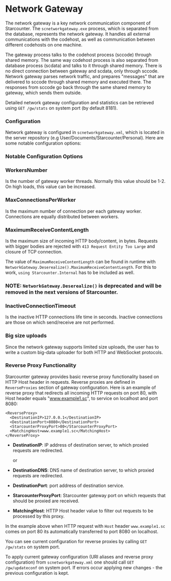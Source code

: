 # Network Gateway

The network gateway is a key network communication component of Starcounter. The `scnetworkgateway.exe` process, which is separated from the database, represents the network gateway. It handles all external communications with the codehost, as well as communication between different codehosts on one machine.

The gateway process talks to the codehost process \(sccode\) through shared memory. The same way codehost process is also separated from database process \(scdata\) and talks to it through shared memory. There is no direct connection between gateway and scdata, only through sccode. Network gateway parses network traffic, and prepares "messages" that are delivered to sccode through shared memory and executed there. The responses from sccode go back through the same shared memory to gateway, which sends them outside.

Detailed network gateway configuration and statistics can be retrieved using `GET /gw/stats` on system port \(by default 8181\).

### Configuration

Network gateway is configured in `scnetworkgateway.xml`, which is located in the server repository \(e.g User/Documents/Starcounter/Personal\). Here are some notable configuration options:

### Notable Configuration Options

### WorkersNumber

Is the number of gateway worker threads. Normally this value should be 1-2. On high loads, this value can be increased.

### MaxConnectionsPerWorker

Is the maximum number of connection per each gateway worker. Connections are equally distributed between workers.

### MaximumReceiveContentLength

Is the maximum size of incoming HTTP body/content, in bytes. Requests with bigger bodies are rejected with `413 Request Entity Too Large` and closure of TCP connection.

The value of `MaximumReceiveContentLength` can be found in runtime with `NetworkGateway.Deserealize().MaximumReceiveContentLength`. For this to work, `using Starcounter.Internal` has to be included as well.

### NOTE: `NetworkGateway.Deserealize()` is deprecated and will be removed in the next versions of Starcounter.

### InactiveConnectionTimeout

Is the inactive HTTP connections life time in seconds. Inactive connections are those on which send/receive are not performed.

### Big size uploads

Since the network gateway supports limited size uploads, the user has to write a custom big-data uploader for both HTTP and WebSocket protocols.

### Reverse Proxy Functionality

Starcounter gateway provides basic reverse proxy functionality based on HTTP Host header in requests. Reverse proxies are defined in `ReverseProxies` section of gateway configuration. Here is an example of reverse proxy that redirects all incoming HTTP requests on port 80, with Host header equals "www.example1.sc", to service on localhost and port 8080:

```
<ReverseProxy>
  <DestinationIP>127.0.0.1</DestinationIP>
  <DestinationPort>8080</DestinationPort>
  <StarcounterProxyPort>80</StarcounterProxyPort>
  <MatchingHost>www.example1.sc</MatchingHost>
</ReverseProxy>
```

* **DestinationIP**: IP address of destination server, to which proxied requests are redirected.

  or

* **DestinationDNS**: DNS name of destination server, to which proxied requests are redirected.
* **DestinationPort**: port address of destination service.
* **StarcounterProxyPort**: Starcounter gateway port on which requests that should be proxied are received.
* **MatchingHost**: HTTP Host header value to filter out requests to be processed by this proxy.

In the example above when HTTP request with `Host` header `www.example1.sc` comes on port 80 its automatically transferred to port 8080 on localhost.

You can see current configuration for reverse proxies by calling `GET /gw/stats` on system port.

To apply current gateway configuration \(URI aliases and reverse proxy configuration\) from `scnetworkgateway.xml` one should call `GET /gw/updateconf` on system port. If errors occur applying new changes - the previous configuration is kept.

